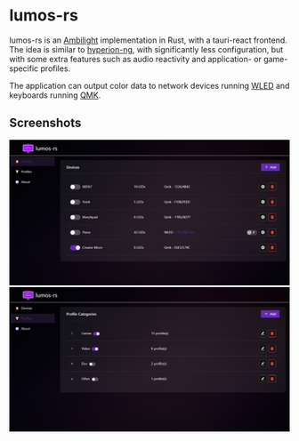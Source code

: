 # lumos-rs

lumos-rs is an [Ambilight](https://en.wikipedia.org/wiki/Bias_lighting) implementation in Rust, with a tauri-react
frontend. The idea is similar to [hyperion-ng](), with significantly less configuration, but with some extra features
such as audio reactivity and application- or game-specific profiles.

The application can output color data to network devices running [WLED](https://github.com/Aircoookie/WLED) and
keyboards running [QMK](https://qmk.fm/).

## Screenshots
![](docs/devices_screen.png)
![](docs/profiles_screen.png)